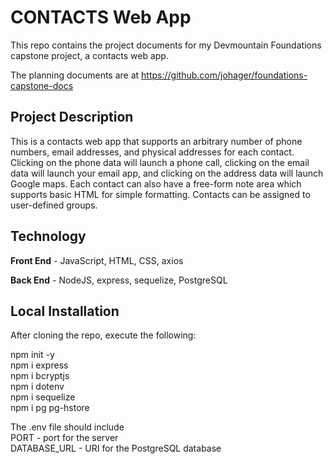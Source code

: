 # CONTACTS Web App

This repo contains the project documents for my Devmountain Foundations capstone project, a contacts web app.

The planning documents are at https://github.com/johager/foundations-capstone-docs

## Project Description
This is a contacts web app that supports an arbitrary number of phone numbers, email addresses, and physical addresses for each contact. Clicking on the phone data will launch a phone call, clicking on the email data will launch your email app, and clicking on the address data will launch Google maps. Each contact can also have a free-form note area which supports basic HTML for simple formatting. Contacts can be assigned to user-defined groups.

## Technology

__Front End__ - JavaScript, HTML, CSS, axios

__Back End__ - NodeJS, express, sequelize, PostgreSQL

## Local Installation

After cloning the repo, execute the following:

npm init -y  
npm i express  
npm i bcryptjs  
npm i dotenv  
npm i sequelize  
npm i pg pg-hstore  

The .env file should include  
PORT - port for the server  
DATABASE_URL - URI for the PostgreSQL database  